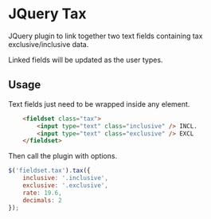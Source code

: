 JQuery Tax
==========

JQuery plugin to link together two text fields containing tax exclusive/inclusive data. 

Linked fields will be updated as the user types. 

Usage
-----

Text fields just need to be wrapped inside any element. 

```html
    <fieldset class="tax">
        <input type="text" class="inclusive" /> INCL.
        <input type="text" class="exclusive" /> EXCL
    </fieldset>
```

Then call the plugin with options. 

```javascript
$('fieldset.tax').tax({
    inclusive: '.inclusive', 
    exclusive: '.exclusive', 
    rate: 19.6, 
    decimals: 2
});
```